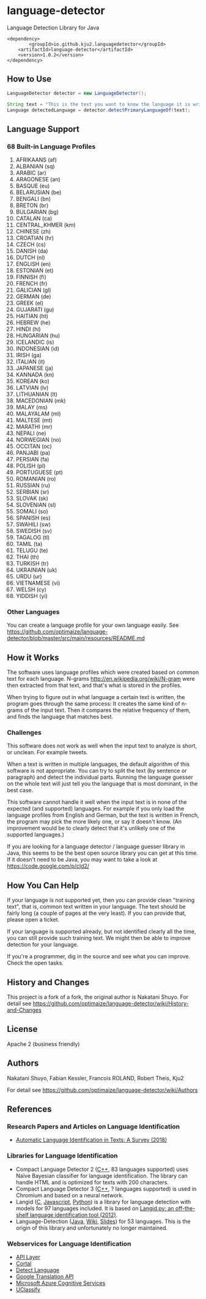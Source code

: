 # language-detector

Language Detection Library for Java

    <dependency>
        	<groupId>io.github.kju2.languagedetector</groupId>
		<artifactId>language-detector</artifactId>
		<version>1.0.2</version>
    </dependency>


## How to Use

```java
LanguageDetector detector = new LanguageDetector();

String text = "This is the text you want to know the language it is written in.";
Language detectedLanguage = detector.detectPrimaryLanguageOf(text);
```

## Language Support

### 68 Built-in Language Profiles

1. AFRIKAANS (af)
2. ALBANIAN (sq)
3. ARABIC (ar)
4. ARAGONESE (an)
5. BASQUE (eu)
6. BELARUSIAN (be)
7. BENGALI (bn)
8. BRETON (br)
9. BULGARIAN (bg)
10. CATALAN (ca)
11. CENTRAL_KHMER (km)
12. CHINESE (zh)
13. CROATIAN (hr)
14. CZECH (cs)
15. DANISH (da)
16. DUTCH (nl)
17. ENGLISH (en)
18. ESTONIAN (et)
19. FINNISH (fi)
20. FRENCH (fr)
21. GALICIAN (gl)
22. GERMAN (de)
23. GREEK (el)
24. GUJARATI (gu)
25. HAITIAN (ht)
26. HEBREW (he)
27. HINDI (hi)
28. HUNGARIAN (hu)
29. ICELANDIC (is)
30. INDONESIAN (id)
31. IRISH (ga)
32. ITALIAN (it)
33. JAPANESE (ja)
34. KANNADA (kn)
35. KOREAN (ko)
36. LATVIAN (lv)
37. LITHUANIAN (lt)
38. MACEDONIAN (mk)
39. MALAY (ms)
40. MALAYALAM (ml)
41. MALTESE (mt)
42. MARATHI (mr)
43. NEPALI (ne)
44. NORWEGIAN (no)
45. OCCITAN (oc)
46. PANJABI (pa)
47. PERSIAN (fa)
48. POLISH (pl)
49. PORTUGUESE (pt)
50. ROMANIAN (ro)
51. RUSSIAN (ru)
52. SERBIAN (sr)
53. SLOVAK (sk)
54. SLOVENIAN (sl)
55. SOMALI (so)
56. SPANISH (es)
57. SWAHILI (sw)
58. SWEDISH (sv)
59. TAGALOG (tl)
60. TAMIL (ta)
61. TELUGU (te)
62. THAI (th)
63. TURKISH (tr)
64. UKRAINIAN (uk)
65. URDU (ur)
66. VIETNAMESE (vi)
67. WELSH (cy)
68. YIDDISH (yi)

### Other Languages

You can create a language profile for your own language easily.
See https://github.com/optimaize/language-detector/blob/master/src/main/resources/README.md


## How it Works

The software uses language profiles which were created based on common text for each language.
N-grams http://en.wikipedia.org/wiki/N-gram were then extracted from that text, and that's what is stored in the profiles.

When trying to figure out in what language a certain text is written, the program goes through the same process:
It creates the same kind of n-grams of the input text. Then it compares the relative frequency of them, and finds the
language that matches best.


### Challenges

This software does not work as well when the input text to analyze is short, or unclean. For example tweets.

When a text is written in multiple languages, the default algorithm of this software is not appropriate.
You can try to split the text (by sentence or paragraph) and detect the individual parts. Running the language guesser
on the whole text will just tell you the language that is most dominant, in the best case.

This software cannot handle it well when the input text is in none of the expected (and supported) languages.
For example if you only load the language profiles from English and German, but the text is written in French,
the program may pick the more likely one, or say it doesn't know. (An improvement would be to clearly detect that
it's unlikely one of the supported languages.)

If you are looking for a language detector / language guesser library in Java, this seems to be the best open source
library you can get at this time. If it doesn't need to be Java, you may want to take a look at https://code.google.com/p/cld2/

## How You Can Help

If your language is not supported yet, then you can provide clean "training text", that is, common text written in your
language. The text should be fairly long (a couple of pages at the very least). If you can provide that, please open
a ticket.

If your language is supported already, but not identified clearly all the time, you can still provide such training
text. We might then be able to improve detection for your language.

If you're a programmer, dig in the source and see what you can improve. Check the open tasks.


## History and Changes

This project is a fork of a fork, the original author is Nakatani Shuyo.
For detail see https://github.com/optimaize/language-detector/wiki/History-and-Changes

## License

Apache 2 (business friendly)


## Authors

Nakatani Shuyo, Fabian Kessler, Francois ROLAND, Robert Theis, Kju2

For detail see https://github.com/optimaize/language-detector/wiki/Authors

## References


### Research Papers and Articles on Language Identification
- [Automatic Language Identification in Texts: A Survey (2018)](https://arxiv.org/abs/1804.08186)


### Libraries for Language Identification
- Compact Language Detector 2 ([C++](https://github.com/CLD2Owners/cld2), 83 languages supported) uses Naïve Bayesian classifier for language identification. The library can handle HTML and is optimized for texts with 200 characters.
- Compact Language Detector 3 ([C++](https://github.com/google/cld3), ? languages supported) is used in Chromium and based on a neural network. 
- Langid ([C](https://github.com/saffsd/langid.c), [Javascript](https://github.com/saffsd/langid.js), [Python](https://github.com/saffsd/langid.py)) is a library for language detection with models for 97 languages included. It is based on [Langid.py: an off-the-shelf language identification tool (2012)](https://dl.acm.org/citation.cfm?id=2390475).
- Language-Detection ([Java](https://github.com/shuyo/language-detection), [Wiki](https://code.google.com/archive/p/language-detection/), [Slides](https://www.slideshare.net/shuyo/language-detection-library-for-java)) for 53 languages. This is the origin of this library and unfortunately no longer maintained.


### Webservices for Language Identification
- [API Layer](https://apilayer.com)
- [Cortal](http://www.cortical.io/detect-language.html)
- [Detect Language](https://detectlanguage.com)
- [Google Translation API](https://cloud.google.com/translate/docs/detecting-language)
- [Microsoft Azure Cognitive Services](https://docs.microsoft.com/en-us/azure/cognitive-services/text-analytics/how-tos/text-analytics-how-to-language-detection)
- [UClassify](https://uclassify.com/browse/uclassify/language-detector)
